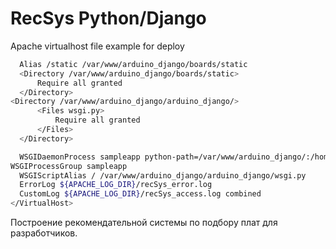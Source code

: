 # RecSys Python/Django
Apache virtualhost file example for deploy
  ```bash
    Alias /static /var/www/arduino_django/boards/static
    <Directory /var/www/arduino_django/boards/static>
        Require all granted
    </Directory>
 <Directory /var/www/arduino_django/arduino_django/>
        <Files wsgi.py>
            Require all granted
        </Files>
    </Directory>

	WSGIDaemonProcess sampleapp python-path=/var/www/arduino_django/:/home/uadmin/recsystem/lib/python3.6/site-packages
WSGIProcessGroup sampleapp
	WSGIScriptAlias / /var/www/arduino_django/arduino_django/wsgi.py
	ErrorLog ${APACHE_LOG_DIR}/recSys_error.log
	CustomLog ${APACHE_LOG_DIR}/recSys_access.log combined
</VirtualHost>
```
Построение рекомендательной системы по подбору плат для разработчиков.
